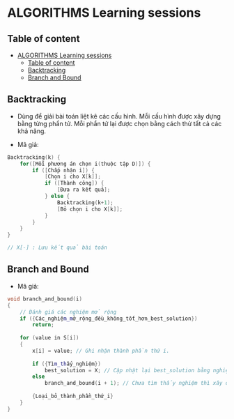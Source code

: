 # ALGORITHMS Learning sessions

## Table of content
- [ALGORITHMS Learning sessions](#algorithms-learning-sessions)
  - [Table of content](#table-of-content)
  - [Backtracking](#backtracking)
  - [Branch and Bound](#branch-and-bound)

## Backtracking 

- Dùng để giải bài toán liệt kê các cấu hình. Mỗi cấu hình được xây dựng bằng từng phần tử. Mỗi phần tử lại được chọn bằng cách thử tất cả các khả năng.

- Mã giả:
```cpp
Backtracking(k) {
	for([Mỗi phương án chọn i(thuộc tập D)]) {
		if ([Chấp nhận i]) {
			[Chọn i cho X[k]];
			if ([Thành công]) {
				[Đưa ra kết quả];
			} else {
				Backtracking(k+1);
				[Bỏ chọn i cho X[k]];
			}
		}
	}
}

// X[-] : Lưu kết quả bài toán
```
## Branch and Bound
- Mã giả:

```cpp
void branch_and_bound(i)
{
    // Đánh giá các nghiệm mở rộng
    if ({Các_nghiệm_mở_rộng_đều_không_tốt_hơn_best_solution})
        return;
	
    for (value in S[i])
    {
        x[i] = value; // Ghi nhận thành phần thứ i.
		
        if ({Tìm_thấy_nghiệm})
            best_solution = X; // Cập nhật lại best_solution bằng nghiệm vừa tìm được.
        else 
            branch_and_bound(i + 1); // Chưa tìm thấy nghiệm thì xây dựng tiếp.
		
        {Loại_bỏ_thành_phần_thứ_i}
    }
}
```
